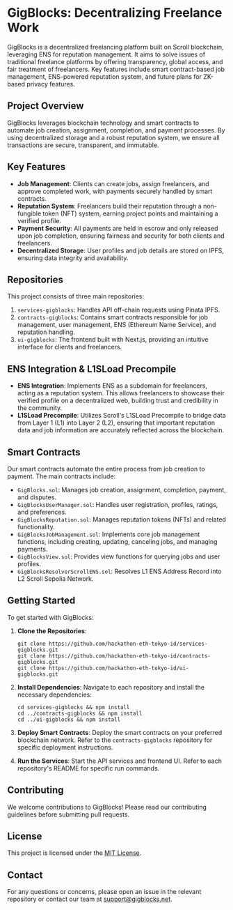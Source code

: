 # GigBlocks: Decentralizing Freelance Work

GigBlocks is a decentralized freelancing platform built on Scroll blockchain, leveraging ENS for reputation management. It aims to solve issues of traditional freelance platforms by offering transparency, global access, and fair treatment of freelancers. Key features include smart contract-based job management, ENS-powered reputation system, and future plans for ZK-based privacy features.

## Project Overview

GigBlocks leverages blockchain technology and smart contracts to automate job creation, assignment, completion, and payment processes. By using decentralized storage and a robust reputation system, we ensure all transactions are secure, transparent, and immutable.

## Key Features

- **Job Management**: Clients can create jobs, assign freelancers, and approve completed work, with payments securely handled by smart contracts.
- **Reputation System**: Freelancers build their reputation through a non-fungible token (NFT) system, earning project points and maintaining a verified profile.
- **Payment Security**: All payments are held in escrow and only released upon job completion, ensuring fairness and security for both clients and freelancers.
- **Decentralized Storage**: User profiles and job details are stored on IPFS, ensuring data integrity and availability.

## Repositories

This project consists of three main repositories:

1. `services-gigblocks`: Handles API off-chain requests using Pinata IPFS.
2. `contracts-gigblocks`: Contains smart contracts responsible for job management, user management, ENS (Ethereum Name Service), and reputation handling.
3. `ui-gigblocks`: The frontend built with Next.js, providing an intuitive interface for clients and freelancers.

## ENS Integration & L1SLoad Precompile

- **ENS Integration**: Implements ENS as a subdomain for freelancers, acting as a reputation system. This allows freelancers to showcase their verified profile on a decentralized web, building trust and credibility in the community.
- **L1SLoad Precompile**: Utilizes Scroll's L1SLoad Precompile to bridge data from Layer 1 (L1) into Layer 2 (L2), ensuring that important reputation data and job information are accurately reflected across the blockchain.

## Smart Contracts

Our smart contracts automate the entire process from job creation to payment. The main contracts include:

- `GigBlocks.sol`: Manages job creation, assignment, completion, payment, and disputes.
- `GigBlocksUserManager.sol`: Handles user registration, profiles, ratings, and preferences.
- `GigBlocksReputation.sol`: Manages reputation tokens (NFTs) and related functionality.
- `GigBlocksJobManagement.sol`: Implements core job management functions, including creating, updating, canceling jobs, and managing payments.
- `GigBlocksView.sol`: Provides view functions for querying jobs and user profiles.
- `GigBlocksResolverScrollENS.sol`: Resolves L1 ENS Address Record into L2 Scroll Sepolia Network.

## Getting Started

To get started with GigBlocks:

1. **Clone the Repositories**:
   ```
   git clone https://github.com/hackathon-eth-tokyo-id/services-gigblocks.git
   git clone https://github.com/hackathon-eth-tokyo-id/contracts-gigblocks.git
   git clone https://github.com/hackathon-eth-tokyo-id/ui-gigblocks.git
   ```

2. **Install Dependencies**:
   Navigate to each repository and install the necessary dependencies:
   ```
   cd services-gigblocks && npm install
   cd ../contracts-gigblocks && npm install
   cd ../ui-gigblocks && npm install
   ```

3. **Deploy Smart Contracts**:
   Deploy the smart contracts on your preferred blockchain network. Refer to the `contracts-gigblocks` repository for specific deployment instructions.

4. **Run the Services**:
   Start the API services and frontend UI. Refer to each repository's README for specific run commands.

## Contributing

We welcome contributions to GigBlocks! Please read our contributing guidelines before submitting pull requests.

## License

This project is licensed under the [MIT License](LICENSE).

## Contact

For any questions or concerns, please open an issue in the relevant repository or contact our team at support@gigblocks.net.
